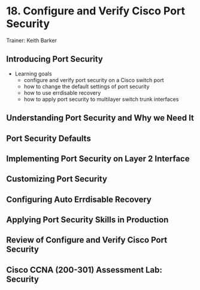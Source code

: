 # 18. Configure and Verify Cisco Port Security

Trainer: Keith Barker


## Introducing Port Security

- Learning goals
  - configure and verify port security on a Cisco switch port
  - how to change the default settings of port security
  - how to use errdisable recovery
  - how to apply port security to multilayer switch trunk interfaces


## Understanding Port Security and Why we Need It




## Port Security Defaults




## Implementing Port Security on Layer 2 Interface




## Customizing Port Security




## Configuring Auto Errdisable Recovery




## Applying Port Security Skills in Production




## Review of Configure and Verify Cisco Port Security




## Cisco CCNA (200-301) Assessment Lab: Security



